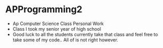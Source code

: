 # APProgramming2
- Ap Computer Science Class Personal Work
- Class I took my senior year of high school
- Good luck to all the students currently take that class and feel free to take some of my code.. All of is not right however.
